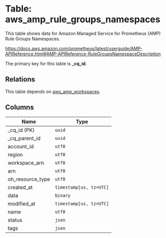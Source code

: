 # Table: aws_amp_rule_groups_namespaces

This table shows data for Amazon Managed Service for Prometheus (AMP) Rule Groups Namespaces.

https://docs.aws.amazon.com/prometheus/latest/userguide/AMP-APIReference.html#AMP-APIReference-RuleGroupsNamespaceDescription

The primary key for this table is **_cq_id**.

## Relations

This table depends on [aws_amp_workspaces](aws_amp_workspaces.md).

## Columns

| Name          | Type          |
| ------------- | ------------- |
|_cq_id (PK)|`uuid`|
|_cq_parent_id|`uuid`|
|account_id|`utf8`|
|region|`utf8`|
|workspace_arn|`utf8`|
|arn|`utf8`|
|oh_resource_type|`utf8`|
|created_at|`timestamp[us, tz=UTC]`|
|data|`binary`|
|modified_at|`timestamp[us, tz=UTC]`|
|name|`utf8`|
|status|`json`|
|tags|`json`|